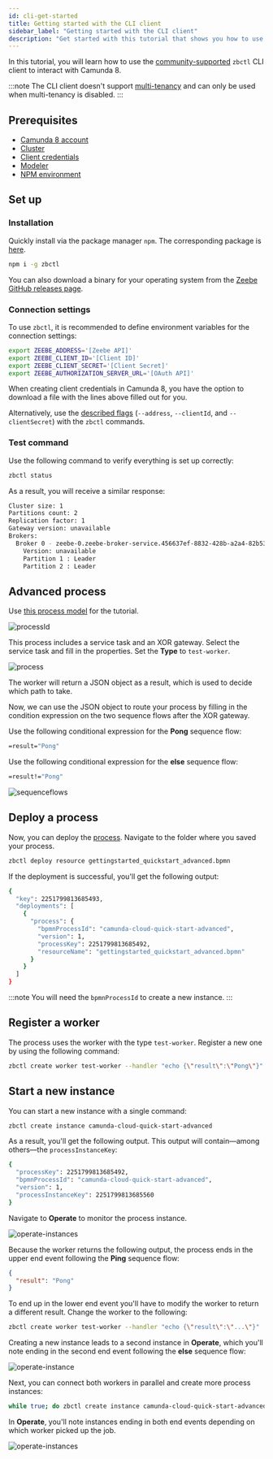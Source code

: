 ```yaml
---
id: cli-get-started
title: Getting started with the CLI client
sidebar_label: "Getting started with the CLI client"
description: "Get started with this tutorial that shows you how to use the community-supported CLI client and command line interface `zbctl` to interact with Camunda 8."
---
```


In this tutorial, you will learn how to use the [community-supported](https://github.com/camunda-community-hub) `zbctl` CLI client to interact with Camunda 8.

:::note
The CLI client doesn't support [multi-tenancy](/self-managed/concepts/multi-tenancy.md) and can only be used when multi-tenancy is disabled.
:::

## Prerequisites

- [Camunda 8 account](/guides/create-account.md)
- [Cluster](/guides/create-cluster.md)
- [Client credentials](/guides/setup-client-connection-credentials.md)
- [Modeler](/guides/model-your-first-process.md)
- [NPM environment](https://www.npmjs.com/)

## Set up

### Installation

Quickly install via the package manager `npm`. The corresponding package is [here](https://www.npmjs.com/package/zbctl).

```bash
npm i -g zbctl
```

You can also download a binary for your operating system from the [Zeebe GitHub releases page](https://github.com/camunda/camunda/releases).

### Connection settings

To use `zbctl`, it is recommended to define environment variables for the connection settings:

```bash
export ZEEBE_ADDRESS='[Zeebe API]'
export ZEEBE_CLIENT_ID='[Client ID]'
export ZEEBE_CLIENT_SECRET='[Client Secret]'
export ZEEBE_AUTHORIZATION_SERVER_URL='[OAuth API]'
```

When creating client credentials in Camunda 8, you have the option to download a file with the lines above filled out for you.

Alternatively, use the [described flags](https://www.npmjs.com/package/zbctl#usage) (`--address`, `--clientId`, and `--clientSecret`) with the `zbctl` commands.

### Test command

Use the following command to verify everything is set up correctly:

```bash
zbctl status
```

As a result, you will receive a similar response:

```bash
Cluster size: 1
Partitions count: 2
Replication factor: 1
Gateway version: unavailable
Brokers:
  Broker 0 - zeebe-0.zeebe-broker-service.456637ef-8832-428b-a2a4-82b531b25635-zeebe.svc.cluster.local:26501
    Version: unavailable
    Partition 1 : Leader
    Partition 2 : Leader
```

## Advanced process

Use [this process model](/bpmn/apis-tools/gettingstarted_quickstart_advanced.bpmn) for the tutorial.

![processId](./assets/zeebe-modeler-advanced-process-id.png)

This process includes a service task and an XOR gateway. Select the service task and fill in the properties. Set the **Type** to `test-worker`.

![process](./assets/zeebe-modeler-advanced.png)

The worker will return a JSON object as a result, which is used to decide which path to take.

Now, we can use the JSON object to route your process by filling in the condition expression on the two sequence flows after the XOR gateway.

Use the following conditional expression for the **Pong** sequence flow:

```bash
=result="Pong"
```

Use the following conditional expression for the **else** sequence flow:

```bash
=result!="Pong"
```

![sequenceflows](./assets/zeebe-modeler-advanced-sequence-flows.png)

## Deploy a process

Now, you can deploy the [process](/bpmn/apis-tools/gettingstarted_quickstart_advanced.bpmn). Navigate to the folder where you saved your process.

```bash
zbctl deploy resource gettingstarted_quickstart_advanced.bpmn
```

If the deployment is successful, you'll get the following output:

```bash
{
  "key": 2251799813685493,
  "deployments": [
    {
      "process": {
        "bpmnProcessId": "camunda-cloud-quick-start-advanced",
        "version": 1,
        "processKey": 2251799813685492,
        "resourceName": "gettingstarted_quickstart_advanced.bpmn"
      }
    }
  ]
}
```

:::note
You will need the `bpmnProcessId` to create a new instance.
:::

## Register a worker

The process uses the worker with the type `test-worker`. Register a new one by using the following command:

```bash
zbctl create worker test-worker --handler "echo {\"result\":\"Pong\"}"
```

## Start a new instance

You can start a new instance with a single command:

```bash
zbctl create instance camunda-cloud-quick-start-advanced
```

As a result, you'll get the following output. This output will contain—among others—the `processInstanceKey`:

```bash
{
  "processKey": 2251799813685492,
  "bpmnProcessId": "camunda-cloud-quick-start-advanced",
  "version": 1,
  "processInstanceKey": 2251799813685560
}
```

Navigate to **Operate** to monitor the process instance.

![operate-instances](assets/operate-advanced-instances-pong.png)

Because the worker returns the following output, the process ends in the upper end event following the **Ping** sequence flow:

```json
{
  "result": "Pong"
}
```

To end up in the lower end event you'll have to modify the worker to return a different result.
Change the worker to the following:

```bash
zbctl create worker test-worker --handler "echo {\"result\":\"...\"}"
```

Creating a new instance leads to a second instance in **Operate**, which you'll note ending in the second end event following the **else** sequence flow:

![operate-instance](assets/operate-advanced-instances-other.png)

Next, you can connect both workers in parallel and create more process instances:

```bash
while true; do zbctl create instance camunda-cloud-quick-start-advanced; sleep 1; done
```

In **Operate**, you'll note instances ending in both end events depending on which worker picked up the job.

![operate-instances](assets/operate-advanced-instances.png)
